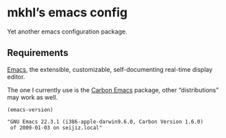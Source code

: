 # mkhl’s emacs config

Yet another emacs configuration package.

## Requirements

[Emacs][], the extensible, customizable, self-documenting real-time display editor.

The one I currently use is the [Carbon Emacs][carbon-emacs] package, other
“distributions” may work as well.

    (emacs-version)

    "GNU Emacs 22.3.1 (i386-apple-darwin9.6.0, Carbon Version 1.6.0)
     of 2009-01-03 on seijiz.local"

[emacs]: <http://www.gnu.org/software/emacs/> "GNU Emacs - GNU Project - Free Software Foundation (FSF)"
[carbon-emacs]: <http://homepage.mac.com/zenitani/emacs-e.html> "Carbon Emacs Package"
